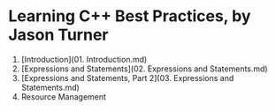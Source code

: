 # Learning C++ Best Practices, by Jason Turner

1. [Introduction](01. Introduction.md)
2. [Expressions and Statements](02. Expressions and Statements.md)
3. [Expressions and Statements, Part 2](03. Expressions and Statements.md)
4. Resource Management